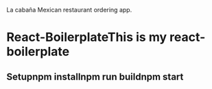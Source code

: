 La cabaña Mexican restaurant ordering app.

# React-BoilerplateThis is my react-boilerplate

## Setupnpm installnpm run buildnpm start